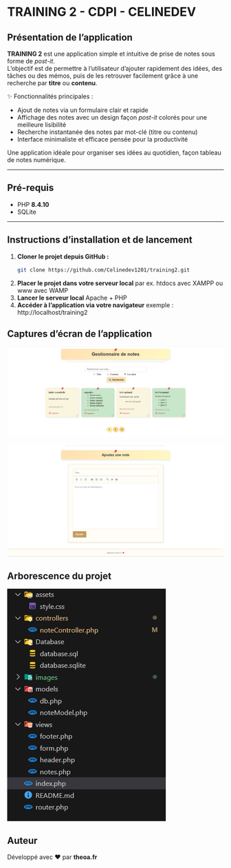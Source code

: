 # TRAINING 2 - CDPI - CELINEDEV

## Présentation de l’application

**TRAINING 2** est une application simple et intuitive de prise de notes sous forme de _post-it_.  
L’objectif est de permettre à l’utilisateur d’ajouter rapidement des idées, des tâches ou des mémos, puis de les retrouver facilement grâce à une recherche par **titre** ou **contenu**.

✨ Fonctionnalités principales :

- Ajout de notes via un formulaire clair et rapide
- Affichage des notes avec un design façon _post-it_ colorés pour une meilleure lisibilité
- Recherche instantanée des notes par mot-clé (titre ou contenu)
- Interface minimaliste et efficace pensée pour la productivité

Une application idéale pour organiser ses idées au quotidien, façon tableau de notes numérique.

---

## Pré-requis

- PHP **8.4.10**
- SQLite

---

## Instructions d’installation et de lancement

1. **Cloner le projet depuis GitHub :**
   ```bash
   git clone https://github.com/Celinedev1201/training2.git
   ```
2. **Placer le projet dans votre serveur local**
   par ex. htdocs avec XAMPP ou www avec WAMP
3. **Lancer le serveur local**
   Apache + PHP
4. **Accéder à l’application via votre navigateur**
   exemple : http://localhost/training2

## Captures d’écran de l’application

![gestionnaire de note](./images/gestionnaire_notes_v2.png)

![ajouter une note](./images/ajouter_note_v2.png)

## Arborescence du projet

![arborscence du projet](./images/arborescence_v2.png)

## Auteur

Développé avec ❤️ par **theoa.fr**
